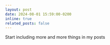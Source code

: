 ```yaml
---
layout: post
date: 2024-08-01 15:59:00-0200
inline: true
related_posts: false
---
```


Start including more and more things in my posts
